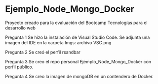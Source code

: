 # Ejemplo_Node_Mongo_Docker
Proyecto creado para la evaluación del Bootcamp Tecnologías para el desarrollo web

Pregunta 1
Se hizo la instalación de Visual Studio Code. Se adjunta una imagen del IDE en la carpeta Imgs: archivo VSC.png

Pregunta 2
Se creó el perfil rsandbar

Pregunta 3
Se creo el repo personal Ejemplo_Node_Mongo_Docker con perfil público.

Pregunta 4
Se creo la imagen de mongoDB en un contendero de Docker. 


